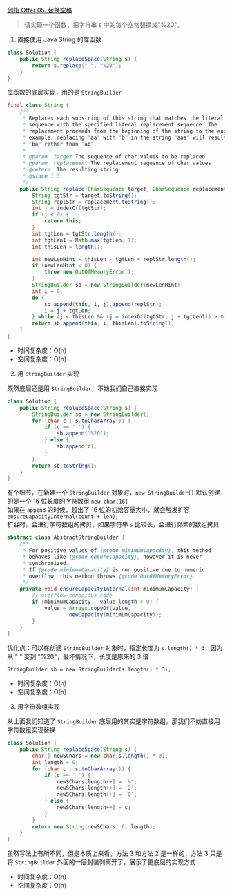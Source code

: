 [剑指 Offer 05. 替换空格](https://leetcode-cn.com/problems/ti-huan-kong-ge-lcof/)
> 请实现一个函数，把字符串 s 中的每个空格替换成"%20"。
  
1. 直接使用 Java String 的库函数

```java
class Solution {
    public String replaceSpace(String s) {
        return s.replace(" ", "%20");       
    }
}
```

库函数的底层实现，用的是 `StringBuilder`

```java
final class String {
    /**
     * Replaces each substring of this string that matches the literal target
     * sequence with the specified literal replacement sequence. The
     * replacement proceeds from the beginning of the string to the end, for
     * example, replacing "aa" with "b" in the string "aaa" will result in
     * "ba" rather than "ab".
     *
     * @param  target The sequence of char values to be replaced
     * @param  replacement The replacement sequence of char values
     * @return  The resulting string
     * @since 1.5
     */
    public String replace(CharSequence target, CharSequence replacement) {
        String tgtStr = target.toString();
        String replStr = replacement.toString();
        int j = indexOf(tgtStr);
        if (j < 0) {
            return this;
        }
        int tgtLen = tgtStr.length();
        int tgtLen1 = Math.max(tgtLen, 1);
        int thisLen = length();

        int newLenHint = thisLen - tgtLen + replStr.length();
        if (newLenHint < 0) {
            throw new OutOfMemoryError();
        }
        StringBuilder sb = new StringBuilder(newLenHint);
        int i = 0;
        do {
            sb.append(this, i, j).append(replStr);
            i = j + tgtLen;
        } while (j < thisLen && (j = indexOf(tgtStr, j + tgtLen1)) > 0);
        return sb.append(this, i, thisLen).toString();
    }
}
```

* 时间复杂度：O(n)
* 空间复杂度：O(n)

2. 用 `StringBuilder` 实现

既然底层还是用 `StringBuilder`，不妨我们自己直接实现

```java
class Solution {
    public String replaceSpace(String s) {
        StringBuilder sb = new StringBuilder();
        for (char c : s.toCharArray()) {
            if (c == ' ') {
                sb.append("%20");
            } else {
                sb.append(c);
            }
        }
        return sb.toString();
    }
}
```

有个细节，在新建一个 `StringBuilder` 对象时，`new StringBuilder()` 默认创建的是一个 16 位长度的字符数组 `new char[16]`    
如果在 `append` 的时候，超出了 16 位的初始容量大小，就会触发扩容 `ensureCapacityInternal(count + len);`  
扩容时，会进行字符数组的拷贝，如果字符串 `s` 比较长，会进行频繁的数组拷贝

```java
abstract class AbstractStringBuilder {
    /**
     * For positive values of {@code minimumCapacity}, this method
     * behaves like {@code ensureCapacity}, however it is never
     * synchronized.
     * If {@code minimumCapacity} is non positive due to numeric
     * overflow, this method throws {@code OutOfMemoryError}.
     */
    private void ensureCapacityInternal(int minimumCapacity) {
        // overflow-conscious code
        if (minimumCapacity - value.length > 0) {
            value = Arrays.copyOf(value,
                    newCapacity(minimumCapacity));
        }
    }
}
```

优化点：可以在创建 `StringBuilder` 对象时，指定长度为 `s.length() * 3`，因为从 " " 变到 "%20"，最坏情况下，长度是原来的 3 倍

`StringBuilder sb = new StringBuilder(s.length() * 3);`

* 时间复杂度：O(n)
* 空间复杂度：O(n)

3. 用字符数组实现

从上面我们知道了 `StringBuilder` 底层用的其实是字符数组，那我们不妨直接用字符数组实现替换

```java
class Solution {
    public String replaceSpace(String s) {
        char[] newSChars = new char[s.length() * 3];
        int length = 0;
        for (char c : s.toCharArray()) {
            if (c == ' ') {
                newSChars[length++] = '%';
                newSChars[length++] = '2';
                newSChars[length++] = '0';
            } else {
                newSChars[length++] = c;
            }
        }
        return new String(newSChars, 0, length);
    }
}
```

虽然写法上有所不同，但是本质上来看，方法 3 和方法 2 是一样的，方法 3 只是将 `StringBuilder` 外面的一层封装剥离开了，展示了更底层的实现方式

* 时间复杂度：O(n)
* 空间复杂度：O(n)
